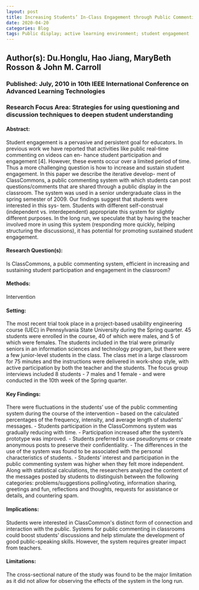```yaml
---
layout: post
title: Increasing Students’ In-Class Engagement through Public Commenting- An Exploratory Study
date: 2020-04-20
categories: Blog
tags: Public display; active learning environment; student engagement
---
```


## Author(s):  Du.Honglu, Hao Jiang, MaryBeth Rosson & John M. Carroll 

### Published: July, 2010 in 10th IEEE International Conference on Advanced Learning Technologies

### Research Focus Area: Strategies for using questioning and discussion techniques to deepen student understanding

#### Abstract:
Student engagement is a pervasive and persistent goal for educators. In previous work we have reported that activities like public real-time commenting on videos can en- hance student participation and engagement [4]. However, these events occur over a limited period of time. Thus a more challenging question is how to increase and sustain student engagement. In this paper we describe the iterative develop- ment of ClassCommons, a public commenting system with which students can post questions/comments that are shared through a public display in the classroom. The system was used in a senior undergraduate class in the spring semester of 2009. Our findings suggest that students were interested in this sys- tem. Students with different self-construal (independent vs. interdependent) appropriate this system for slightly different purposes. In the long run, we speculate that by having the teacher involved more in using this system (responding more quickly, helping structuring the discussions), it has potential for promoting sustained student engagement.


#### Research Question(s):
Is ClassCommons, a public commenting system, efficient in increasing and sustaining student participation and engagement in the classroom? 


#### Methods:
Intervention


#### Setting:
The most recent trial took place in a project-based usability engineering course (UEC) in Pennsylvania State University during the Spring quarter. 45 students were enrolled in the course, 40 of which were males, and 5 of which were females. The students included in the trial were primarily seniors in an information sciences and technology program, but there were a few junior-level students in the class. The class met in a large classroom for 75 minutes and the instructions were delivered in work-shop style, with active participation by both the teacher and the students. The focus group interviews included 8 students - 7 males and 1 female - and were conducted in the 10th week of the Spring quarter. 


#### Key Findings:
There were fluctuations in the students’ use of the public commenting system during the course of the intervention – based on the calculated percentages of the frequency, intensity, and average length of students’ messages.  - Students participation in the ClassCommons system was gradually reducing with time. - Participation increased after the system’s prototype was improved.  - Students preferred to use pseudonyms or create anonymous posts to preserve their confidentiality.  - The differences in the use of the system was found to be associated with the personal characteristics of students. - Students’ interest and participation in the public commenting system was higher when they felt more independent.  Along with statistical calculations, the researchers analyzed the content of the messages posted by students to distinguish between the following categories: problems/suggestions polling/voting, information sharing, greetings and fun, reflections and thoughts, requests for assistance or details, and countering spam. 


#### Implications:
Students were interested in ClassCommon's distinct form of connection and interaction with the public. Systems for public commenting in classrooms could boost students’ discussions and help stimulate the development of good public-speaking skills. However, the system requires greater impact from teachers. 


#### Limitations:
The cross-sectional nature of the study was found to be the major limitation as it did not allow for observing the effects of the system in the long run. 


